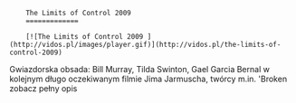 
        The Limits of Control 2009 
        =============
        
        [![The Limits of Control 2009 ](http://vidos.pl/images/player.gif)](http://vidos.pl/the-limits-of-control-2009)
        
        
 Gwiazdorska obsada: Bill Murray, Tilda Swinton, Gael Garcia Bernal w kolejnym długo oczekiwanym filmie Jima Jarmuscha, twórcy m.in. 'Broken zobacz pełny opis
    